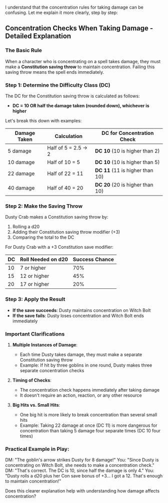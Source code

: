 I understand that the concentration rules for taking damage can be confusing. Let me explain it more clearly, step by step:

## Concentration Checks When Taking Damage - Detailed Explanation

### The Basic Rule

When a character who is concentrating on a spell takes damage, they must make a **Constitution saving throw** to maintain concentration. Failing this saving throw means the spell ends immediately.

### Step 1: Determine the Difficulty Class (DC)

The DC for the Constitution saving throw is calculated as follows:

- **DC = 10 OR half the damage taken (rounded down), whichever is higher**

Let's break this down with examples:

| Damage Taken | Calculation         | DC for Concentration Check       |
| ------------ | ------------------- | -------------------------------- |
| 5 damage     | Half of 5 = 2.5 → 2 | **DC 10** (10 is higher than 2)  |
| 10 damage    | Half of 10 = 5      | **DC 10** (10 is higher than 5)  |
| 22 damage    | Half of 22 = 11     | **DC 11** (11 is higher than 10) |
| 40 damage    | Half of 40 = 20     | **DC 20** (20 is higher than 10) |

### Step 2: Make the Saving Throw

Dusty Crab makes a Constitution saving throw by:

1. Rolling a d20
2. Adding their Constitution saving throw modifier (+3)
3. Comparing the total to the DC

For Dusty Crab with a +3 Constitution save modifier:

|DC|Roll Needed on d20|Success Chance|
|---|---|---|
|10|7 or higher|70%|
|15|12 or higher|45%|
|20|17 or higher|20%|

### Step 3: Apply the Result

- **If the save succeeds**: Dusty maintains concentration on Witch Bolt
- **If the save fails**: Dusty loses concentration and Witch Bolt ends immediately

### Important Clarifications

1. **Multiple Instances of Damage**:
    
    - Each time Dusty takes damage, they must make a separate Constitution saving throw
    - Example: If hit by three goblins in one round, Dusty makes three separate concentration checks
2. **Timing of Checks**:
    
    - The concentration check happens immediately after taking damage
    - It doesn't require an action, reaction, or any other resource
3. **Big Hits vs. Small Hits**:
    
    - One big hit is more likely to break concentration than several small hits
    - Example: Taking 22 damage at once (DC 11) is more dangerous for concentration than taking 5 damage four separate times (DC 10 four times)

### Practical Example in Play:

DM: "The goblin's arrow strikes Dusty for 8 damage!" You: "Since Dusty is concentrating on Witch Bolt, she needs to make a concentration check." DM: "That's correct. The DC is 10, since half the damage is only 4." You: "Dusty rolls a d20 plus her Con save bonus of +3... I got a 12. That's enough to maintain concentration!"

Does this clearer explanation help with understanding how damage affects concentration?